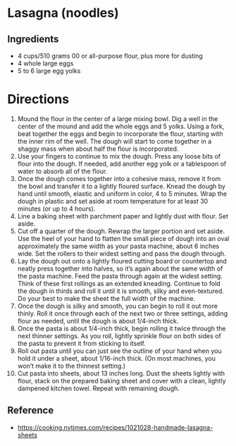 # Lasagna (noodles)

## Ingredients 

- 4 cups/510 grams 00 or all-purpose flour, plus more for dusting
- 4 whole large eggs
- 5 to 6 large egg yolks

# Directions 

1. Mound the flour in the center of a large mixing bowl. Dig a well in the center of the mound and add the whole eggs and 5 yolks. Using a fork, beat together the eggs and begin to incorporate the flour, starting with the inner rim of the well. The dough will start to come together in a shaggy mass when about half the flour is incorporated.
2. Use your fingers to continue to mix the dough. Press any loose bits of flour into the dough. If needed, add another egg yolk or a tablespoon of water to absorb all of the flour.
3. Once the dough comes together into a cohesive mass, remove it from the bowl and transfer it to a lightly floured surface. Knead the dough by hand until smooth, elastic and uniform in color, 4 to 5 minutes. Wrap the dough in plastic and set aside at room temperature for at least 30 minutes (or up to 4 hours).
4. Line a baking sheet with parchment paper and lightly dust with flour. Set aside.
5. Cut off a quarter of the dough. Rewrap the larger portion and set aside. Use the heel of your hand to flatten the small piece of dough into an oval approximately the same width as your pasta machine, about 6 inches wide. Set the rollers to their widest setting and pass the dough through.
6. Lay the dough out onto a lightly floured cutting board or countertop and neatly press together into halves, so it’s again about the same width of the pasta machine. Feed the pasta through again at the widest setting. Think of these first rollings as an extended kneading. Continue to fold the dough in thirds and roll it until it is smooth, silky and even-textured. Do your best to make the sheet the full width of the machine.
7. Once the dough is silky and smooth, you can begin to roll it out more thinly. Roll it once through each of the next two or three settings, adding flour as needed, until the dough is about 1/4-inch thick.
8. Once the pasta is about 1/4-inch thick, begin rolling it twice through the next thinner settings. As you roll, lightly sprinkle flour on both sides of the pasta to prevent it from sticking to itself.
9. Roll out pasta until you can just see the outline of your hand when you hold it under a sheet, about 1/16-inch thick. (On most machines, you won’t make it to the thinnest setting.)
10. Cut pasta into sheets, about 13 inches long. Dust the sheets lightly with flour, stack on the prepared baking sheet and cover with a clean, lightly dampened kitchen towel. Repeat with remaining dough.

## Reference

- <https://cooking.nytimes.com/recipes/1021028-handmade-lasagna-sheets>
 